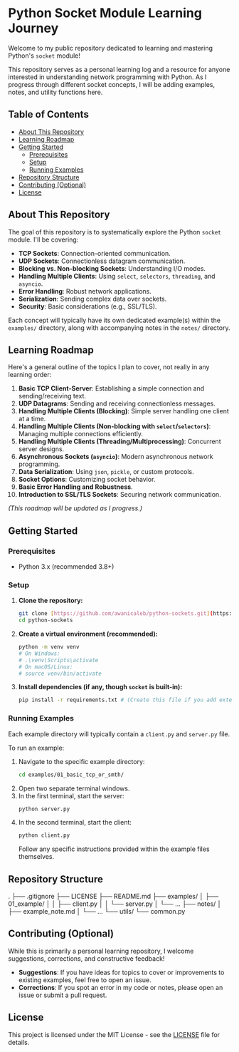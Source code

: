 # Python Socket Module Learning Journey

Welcome to my public repository dedicated to learning and mastering Python's `socket` module!

This repository serves as a personal learning log and a resource for anyone interested in understanding network programming with Python. As I progress through different socket concepts, I will be adding examples, notes, and utility functions here.

## Table of Contents

* [About This Repository](#about-this-repository)
* [Learning Roadmap](#learning-roadmap)
* [Getting Started](#getting-started)
    * [Prerequisites](#prerequisites)
    * [Setup](#setup)
    * [Running Examples](#running-examples)
* [Repository Structure](#repository-structure)
* [Contributing (Optional)](#contributing-optional)
* [License](#license)

## About This Repository

The goal of this repository is to systematically explore the Python `socket` module. I'll be covering:

* **TCP Sockets**: Connection-oriented communication.
* **UDP Sockets**: Connectionless datagram communication.
* **Blocking vs. Non-blocking Sockets**: Understanding I/O modes.
* **Handling Multiple Clients**: Using `select`, `selectors`, `threading`, and `asyncio`.
* **Error Handling**: Robust network applications.
* **Serialization**: Sending complex data over sockets.
* **Security**: Basic considerations (e.g., SSL/TLS).

Each concept will typically have its own dedicated example(s) within the `examples/` directory, along with accompanying notes in the `notes/` directory.

## Learning Roadmap

Here's a general outline of the topics I plan to cover, not really in any learning order:

1.  **Basic TCP Client-Server**: Establishing a simple connection and sending/receiving text.
2.  **UDP Datagrams**: Sending and receiving connectionless messages.
3.  **Handling Multiple Clients (Blocking)**: Simple server handling one client at a time.
4.  **Handling Multiple Clients (Non-blocking with `select`/`selectors`)**: Managing multiple connections efficiently.
5.  **Handling Multiple Clients (Threading/Multiprocessing)**: Concurrent server designs.
6.  **Asynchronous Sockets (`asyncio`)**: Modern asynchronous network programming.
7.  **Data Serialization**: Using `json`, `pickle`, or custom protocols.
8.  **Socket Options**: Customizing socket behavior.
9.  **Basic Error Handling and Robustness**.
10. **Introduction to SSL/TLS Sockets**: Securing network communication.

*(This roadmap will be updated as I progress.)*

## Getting Started

### Prerequisites

* Python 3.x (recommended 3.8+)

### Setup

1.  **Clone the repository:**
    ```bash
    git clone [https://github.com/awanicaleb/python-sockets.git](https://github.com/awanicaleb/python-sockets.git)
    cd python-sockets
    ```
2.  **Create a virtual environment (recommended):**
    ```bash
    python -m venv venv
    # On Windows:
    # .\venv\Scripts\activate
    # On macOS/Linux:
    # source venv/bin/activate
    ```
3.  **Install dependencies (if any, though `socket` is built-in):**
    ```bash
    pip install -r requirements.txt # (Create this file if you add external libraries later)
    ```

### Running Examples

Each example directory will typically contain a `client.py` and `server.py` file.

To run an example:

1.  Navigate to the specific example directory:
    ```bash
    cd examples/01_basic_tcp_or_smth/
    ```
2.  Open two separate terminal windows.
3.  In the first terminal, start the server:
    ```bash
    python server.py
    ```
4.  In the second terminal, start the client:
    ```bash
    python client.py
    ```
    Follow any specific instructions provided within the example files themselves.

## Repository Structure
.
├── .gitignore
├── LICENSE
├── README.md
├── examples/
│   ├── 01_example/
│   │   ├── client.py
│   │   └── server.py
│   └── ...
├── notes/
│   ├── example_note.md
│   └── ...
└── utils/
    └── common.py

## Contributing (Optional)

While this is primarily a personal learning repository, I welcome suggestions, corrections, and constructive feedback!

* **Suggestions**: If you have ideas for topics to cover or improvements to existing examples, feel free to open an issue.
* **Corrections**: If you spot an error in my code or notes, please open an issue or submit a pull request.

## License

This project is licensed under the MIT License - see the [LICENSE](LICENSE) file for details.
